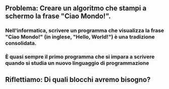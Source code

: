 ## **Problema**: Creare un algoritmo che stampi a schermo la frase "Ciao Mondo!".

<CuriosityBlock class="my-8">

### Nell'informatica, scrivere un programma che visualizza la frase "**Ciao Mondo!**" (in inglese, "<Alert>Hello, World!</Alert>") è una tradizione consolidata.
### È quasi sempre il <Alert>primo programma</Alert> che si impara a scrivere quando si studia un nuovo linguaggio di programmazione

</CuriosityBlock>

## **Riflettiamo**: Di quali blocchi avremo bisogno?
